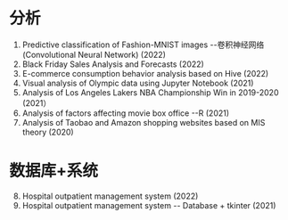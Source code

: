 # 分析
1. Predictive classification of Fashion-MNIST images --卷积神经网络(Convolutional Neural Network) (2022)
2. Black Friday Sales Analysis and Forecasts (2022)
3. E-commerce consumption behavior analysis based on Hive (2022)
4. Visual analysis of Olympic data using Jupyter Notebook (2021)
5. Analysis of Los Angeles Lakers NBA Championship Win in 2019-2020 (2021）
6. Analysis of factors affecting movie box office --R (2021)
7. Analysis of Taobao and Amazon shopping websites based on MIS theory (2020)

# 数据库+系统
8. Hospital outpatient management system (2022)
9. Hospital outpatient management system -- Database + tkinter (2021)
